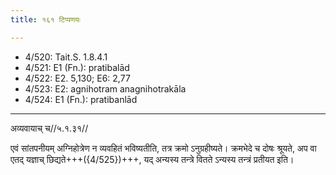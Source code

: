 ```yaml
---
title: १६१ टिप्पणयः

---
```

- 4/520: Tait.S. 1.8.4.1
- 4/521: E1 (Fn.): pratibalād
- 4/522: E2. 5,130; E6: 2,77
- 4/523: E2: agnihotram anagnihotrakāla
- 4/524: E1 (Fn.): pratibanlād

____________________________________________


अव्यवायाच् च//५.१.३१//

एवं सांतपनीयम् अग्निहोत्रेण न व्यवहितं भविष्यतीति, तत्र क्रमो ऽनुग्रहीष्यते। क्रमभेदे च दोषः श्रूयते, अप वा एतद् यज्ञाच् छिद्यते+++({4/525})+++, यद् अन्यस्य तन्त्रे वितते ऽन्यस्य तन्त्रं प्रतीयत इति।
